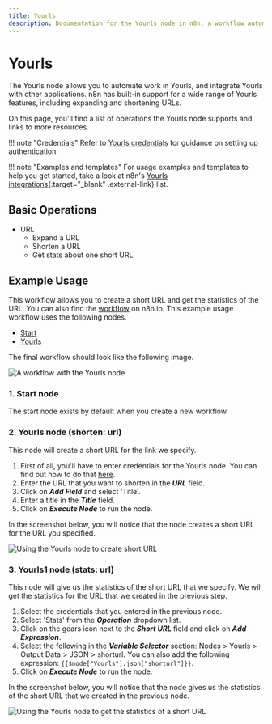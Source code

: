 ```yaml
---
title: Yourls
description: Documentation for the Yourls node in n8n, a workflow automation platform. Includes details of operations and configuration, and links to examples and credentials information.
---
```


# Yourls

The Yourls node allows you to automate work in Yourls, and integrate Yourls with other applications. n8n has built-in support for a wide range of Yourls features, including expanding and shortening URLs. 

On this page, you'll find a list of operations the Yourls node supports and links to more resources.

!!! note "Credentials"
    Refer to [Yourls credentials](/integrations/builtin/credentials/yourls/) for guidance on setting up authentication. 

!!! note "Examples and templates"
    For usage examples and templates to help you get started, take a look at n8n's [Yourls integrations](https://n8n.io/integrations/yourls/){:target="_blank" .external-link} list.


## Basic Operations

* URL
    * Expand a URL
    * Shorten a URL
    * Get stats about one short URL

## Example Usage

This workflow allows you to create a short URL and get the statistics of the URL. You can also find the [workflow](https://n8n.io/workflows/815) on n8n.io. This example usage workflow uses the following nodes.
- [Start](/integrations/builtin/core-nodes/n8n-nodes-base.start/)
- [Yourls]()

The final workflow should look like the following image.

![A workflow with the Yourls node](/_images/integrations/builtin/app-nodes/yourls/workflow.png)

### 1. Start node

The start node exists by default when you create a new workflow.

### 2. Yourls node (shorten: url)

This node will create  a short URL for the link we specify.

1. First of all, you'll have to enter credentials for the Yourls node. You can find out how to do that [here](/integrations/builtin/credentials/yourls/).
2. Enter the URL that you want to shorten in the ***URL*** field.
3. Click on ***Add Field*** and select 'Title'.
4. Enter a title in the ***Title*** field.
5. Click on ***Execute Node*** to run the node.

In the screenshot below, you will notice that the node creates a short URL for the URL you specified.

![Using the Yourls node to create short URL](/_images/integrations/builtin/app-nodes/yourls/yourls_node.png)

### 3. Yourls1 node (stats: url)

This node will give us the statistics of the short URL that we specify. We will get the statistics for the URL that we created in the previous step.

1. Select the credentials that you entered in the previous node.
2. Select 'Stats' from the ***Operation*** dropdown list.
3. Click on the gears icon next to the ***Short URL*** field and click on ***Add Expression***.
4. Select the following in the ***Variable Selector*** section: Nodes > Yourls > Output Data > JSON > shorturl. You can also add the following expression: `{{$node["Yourls"].json["shorturl"]}}`.
5. Click on ***Execute Node*** to run the node.

In the screenshot below, you will notice that the node gives us the statistics of the short URL that we created in the previous node.

![Using the Yourls node to get the statistics of a short URL](/_images/integrations/builtin/app-nodes/yourls/yourls1_node.png)

